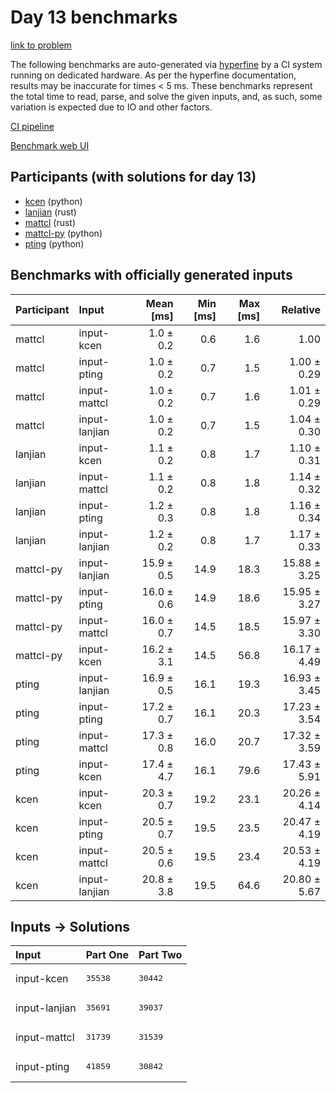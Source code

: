 # Day 13 benchmarks

[link to problem](https://adventofcode.com/2023/day/13)

The following benchmarks are auto-generated via
[hyperfine](https://github.com/sharkdp/hyperfine) by a CI system running on
dedicated hardware. As per the hyperfine documentation, results may be
inaccurate for times < 5 ms. These benchmarks represent the total time to read,
parse, and solve the given inputs, and, as such, some variation is expected due
to IO and other factors.

[CI pipeline](http://ci.papercode.net:8080/teams/main/pipelines/aoc2023)

[Benchmark web UI](https://aoc.ancalagon.black)


## Participants (with solutions for day 13)

- [kcen](https://github.com/kcen/aoc2023) (python)
- [lanjian](https://github.com/lanjian/aoc-2023) (rust)
- [mattcl](https://github.com/mattcl/aoc2023) (rust)
- [mattcl-py](https://github.com/mattcl/aoc2023-py) (python)
- [pting](https://github.com/pting/aoc2023) (python)


## Benchmarks with officially generated inputs

| Participant | Input | Mean [ms] | Min [ms] | Max [ms] | Relative |
|:---|:---|---:|---:|---:|---:|
| mattcl | input-kcen | 1.0 ± 0.2 | 0.6 | 1.6 | 1.00 |
| mattcl | input-pting | 1.0 ± 0.2 | 0.7 | 1.5 | 1.00 ± 0.29 |
| mattcl | input-mattcl | 1.0 ± 0.2 | 0.7 | 1.6 | 1.01 ± 0.29 |
| mattcl | input-lanjian | 1.0 ± 0.2 | 0.7 | 1.5 | 1.04 ± 0.30 |
| lanjian | input-kcen | 1.1 ± 0.2 | 0.8 | 1.7 | 1.10 ± 0.31 |
| lanjian | input-mattcl | 1.1 ± 0.2 | 0.8 | 1.8 | 1.14 ± 0.32 |
| lanjian | input-pting | 1.2 ± 0.3 | 0.8 | 1.8 | 1.16 ± 0.34 |
| lanjian | input-lanjian | 1.2 ± 0.2 | 0.8 | 1.7 | 1.17 ± 0.33 |
| mattcl-py | input-lanjian | 15.9 ± 0.5 | 14.9 | 18.3 | 15.88 ± 3.25 |
| mattcl-py | input-pting | 16.0 ± 0.6 | 14.9 | 18.6 | 15.95 ± 3.27 |
| mattcl-py | input-mattcl | 16.0 ± 0.7 | 14.5 | 18.5 | 15.97 ± 3.30 |
| mattcl-py | input-kcen | 16.2 ± 3.1 | 14.5 | 56.8 | 16.17 ± 4.49 |
| pting | input-lanjian | 16.9 ± 0.5 | 16.1 | 19.3 | 16.93 ± 3.45 |
| pting | input-pting | 17.2 ± 0.7 | 16.1 | 20.3 | 17.23 ± 3.54 |
| pting | input-mattcl | 17.3 ± 0.8 | 16.0 | 20.7 | 17.32 ± 3.59 |
| pting | input-kcen | 17.4 ± 4.7 | 16.1 | 79.6 | 17.43 ± 5.91 |
| kcen | input-kcen | 20.3 ± 0.7 | 19.2 | 23.1 | 20.26 ± 4.14 |
| kcen | input-pting | 20.5 ± 0.7 | 19.5 | 23.5 | 20.47 ± 4.19 |
| kcen | input-mattcl | 20.5 ± 0.6 | 19.5 | 23.4 | 20.53 ± 4.19 |
| kcen | input-lanjian | 20.8 ± 3.8 | 19.5 | 64.6 | 20.80 ± 5.67 |


## Inputs -> Solutions

| Input | Part One | Part Two |
|:---|:---|:---|
|input-kcen|<pre>35538</pre>|<pre>30442</pre>|
|input-lanjian|<pre>35691</pre>|<pre>39037</pre>|
|input-mattcl|<pre>31739</pre>|<pre>31539</pre>|
|input-pting|<pre>41859</pre>|<pre>30842</pre>|